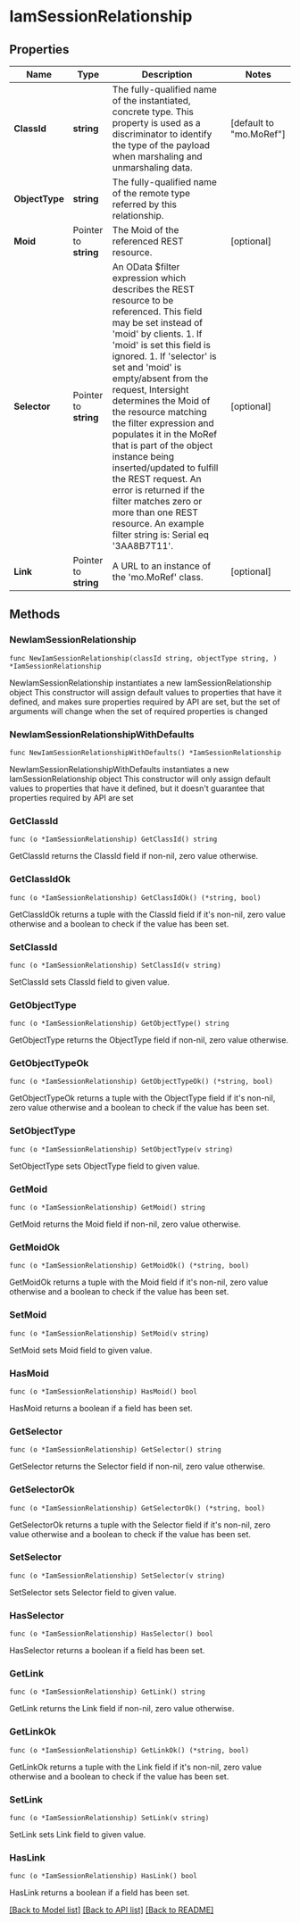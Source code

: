 # IamSessionRelationship

## Properties

Name | Type | Description | Notes
------------ | ------------- | ------------- | -------------
**ClassId** | **string** | The fully-qualified name of the instantiated, concrete type. This property is used as a discriminator to identify the type of the payload when marshaling and unmarshaling data. | [default to "mo.MoRef"]
**ObjectType** | **string** | The fully-qualified name of the remote type referred by this relationship. | 
**Moid** | Pointer to **string** | The Moid of the referenced REST resource. | [optional] 
**Selector** | Pointer to **string** | An OData $filter expression which describes the REST resource to be referenced. This field may be set instead of &#39;moid&#39; by clients. 1. If &#39;moid&#39; is set this field is ignored. 1. If &#39;selector&#39; is set and &#39;moid&#39; is empty/absent from the request, Intersight determines the Moid of the resource matching the filter expression and populates it in the MoRef that is part of the object instance being inserted/updated to fulfill the REST request. An error is returned if the filter matches zero or more than one REST resource. An example filter string is: Serial eq &#39;3AA8B7T11&#39;. | [optional] 
**Link** | Pointer to **string** | A URL to an instance of the &#39;mo.MoRef&#39; class. | [optional] 

## Methods

### NewIamSessionRelationship

`func NewIamSessionRelationship(classId string, objectType string, ) *IamSessionRelationship`

NewIamSessionRelationship instantiates a new IamSessionRelationship object
This constructor will assign default values to properties that have it defined,
and makes sure properties required by API are set, but the set of arguments
will change when the set of required properties is changed

### NewIamSessionRelationshipWithDefaults

`func NewIamSessionRelationshipWithDefaults() *IamSessionRelationship`

NewIamSessionRelationshipWithDefaults instantiates a new IamSessionRelationship object
This constructor will only assign default values to properties that have it defined,
but it doesn't guarantee that properties required by API are set

### GetClassId

`func (o *IamSessionRelationship) GetClassId() string`

GetClassId returns the ClassId field if non-nil, zero value otherwise.

### GetClassIdOk

`func (o *IamSessionRelationship) GetClassIdOk() (*string, bool)`

GetClassIdOk returns a tuple with the ClassId field if it's non-nil, zero value otherwise
and a boolean to check if the value has been set.

### SetClassId

`func (o *IamSessionRelationship) SetClassId(v string)`

SetClassId sets ClassId field to given value.


### GetObjectType

`func (o *IamSessionRelationship) GetObjectType() string`

GetObjectType returns the ObjectType field if non-nil, zero value otherwise.

### GetObjectTypeOk

`func (o *IamSessionRelationship) GetObjectTypeOk() (*string, bool)`

GetObjectTypeOk returns a tuple with the ObjectType field if it's non-nil, zero value otherwise
and a boolean to check if the value has been set.

### SetObjectType

`func (o *IamSessionRelationship) SetObjectType(v string)`

SetObjectType sets ObjectType field to given value.


### GetMoid

`func (o *IamSessionRelationship) GetMoid() string`

GetMoid returns the Moid field if non-nil, zero value otherwise.

### GetMoidOk

`func (o *IamSessionRelationship) GetMoidOk() (*string, bool)`

GetMoidOk returns a tuple with the Moid field if it's non-nil, zero value otherwise
and a boolean to check if the value has been set.

### SetMoid

`func (o *IamSessionRelationship) SetMoid(v string)`

SetMoid sets Moid field to given value.

### HasMoid

`func (o *IamSessionRelationship) HasMoid() bool`

HasMoid returns a boolean if a field has been set.

### GetSelector

`func (o *IamSessionRelationship) GetSelector() string`

GetSelector returns the Selector field if non-nil, zero value otherwise.

### GetSelectorOk

`func (o *IamSessionRelationship) GetSelectorOk() (*string, bool)`

GetSelectorOk returns a tuple with the Selector field if it's non-nil, zero value otherwise
and a boolean to check if the value has been set.

### SetSelector

`func (o *IamSessionRelationship) SetSelector(v string)`

SetSelector sets Selector field to given value.

### HasSelector

`func (o *IamSessionRelationship) HasSelector() bool`

HasSelector returns a boolean if a field has been set.

### GetLink

`func (o *IamSessionRelationship) GetLink() string`

GetLink returns the Link field if non-nil, zero value otherwise.

### GetLinkOk

`func (o *IamSessionRelationship) GetLinkOk() (*string, bool)`

GetLinkOk returns a tuple with the Link field if it's non-nil, zero value otherwise
and a boolean to check if the value has been set.

### SetLink

`func (o *IamSessionRelationship) SetLink(v string)`

SetLink sets Link field to given value.

### HasLink

`func (o *IamSessionRelationship) HasLink() bool`

HasLink returns a boolean if a field has been set.


[[Back to Model list]](../README.md#documentation-for-models) [[Back to API list]](../README.md#documentation-for-api-endpoints) [[Back to README]](../README.md)


